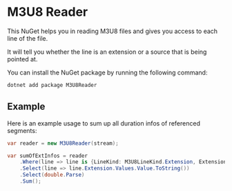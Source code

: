 # M3U8 Reader

This NuGet helps you in reading M3U8 files and gives you access to each line of the file.

It will tell you whether the line is an extension or a source that is being pointed at.

You can install the NuGet package by running the following command:

```bash
dotnet add package M3U8Reader
```

## Example

Here is an example usage to sum up all duration infos of referenced segments:

```csharp
var reader = new M3U8Reader(stream);

var sumOfExtInfos = reader
    .Where(line => line is {LineKind: M3U8LineKind.Extension, Extension.ExtensionName: M3U8Extensions.ExtInf})
    .Select(line => line.Extension.Values.Value.ToString())
    .Select(double.Parse)
    .Sum();
```